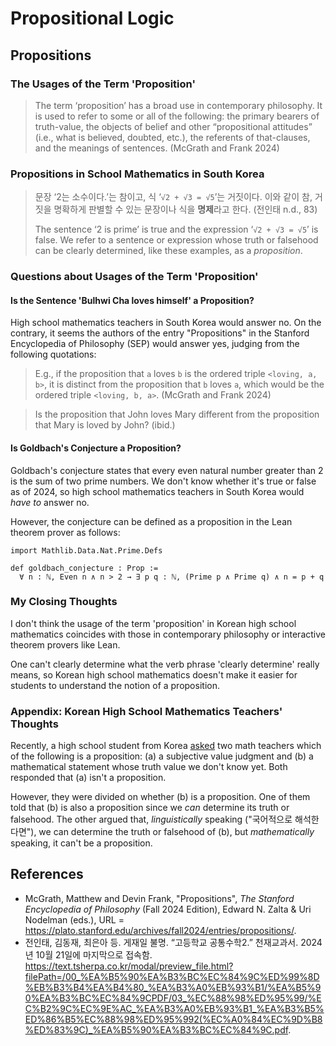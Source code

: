 # Propositional Logic

## Propositions

### The Usages of the Term 'Proposition'

> The term ‘proposition’ has a broad use in contemporary philosophy. It is used
> to refer to some or all of the following: the primary bearers of truth-value,
> the objects of belief and other “propositional attitudes” (i.e., what is
> believed, doubted, etc.), the referents of that-clauses, and the meanings of
> sentences. (McGrath and Frank 2024)

### Propositions in School Mathematics in South Korea

> 문장 ‘2는 소수이다.’는 참이고, 식 ‘`√2 + √3 = √5`’는 거짓이다. 이와 같이 참,
> 거짓을 명확하게 판별할 수 있는 문장이나 식을 **명제**라고 한다. (전인태 n.d.,
> 83)
>
> The sentence ‘2 is prime’ is true and the expression ‘`√2 + √3 = √5`’ is
> false. We refer to a sentence or expression whose truth or falsehood can be
> clearly determined, like these examples, as a *proposition*.

### Questions about Usages of the Term 'Proposition'

#### Is the Sentence 'Bulhwi Cha loves himself' a Proposition?

High school mathematics teachers in South Korea would answer no. On the
contrary, it seems the authors of the entry "Propositions" in the Stanford
Encyclopedia of Philosophy (SEP) would answer yes, judging from the following
quotations:

> E.g., if the proposition that `a` loves `b` is the ordered triple `<loving, a,
> b>`,
> it is distinct from the proposition that `b` loves `a`, which would be the ordered
> triple `<loving, b, a>`. (McGrath and Frank 2024)

> Is the proposition that John loves Mary different from the proposition that
> Mary is loved by John? (ibid.)

#### Is Goldbach's Conjecture a Proposition?

Goldbach's conjecture states that every even natural number greater than 2 is
the sum of two prime numbers. We don't know whether it's true or false as of
2024, so high school mathematics teachers in South Korea would *have to* answer
no.

However, the conjecture can be defined as a proposition in the Lean theorem
prover as follows:

```lean
import Mathlib.Data.Nat.Prime.Defs

def goldbach_conjecture : Prop :=
  ∀ n : ℕ, Even n ∧ n > 2 → ∃ p q : ℕ, (Prime p ∧ Prime q) ∧ n = p + q
```

### My Closing Thoughts

I don't think the usage of the term 'proposition' in Korean high school
mathematics coincides with those in contemporary philosophy or interactive
theorem provers like Lean.

One can't clearly determine what the verb phrase 'clearly determine' really
means, so Korean high school mathematics doesn't make it easier for students to
understand the notion of a proposition.

### Appendix: Korean High School Mathematics Teachers' Thoughts

Recently, a high school student from Korea [asked][ask] two math teachers which
of the following is a proposition: (a) a subjective value judgment and (b) a
mathematical statement whose truth value we don't know yet. Both responded that
(a) isn't a proposition.

However, they were divided on whether (b) is a proposition. One of them told
that (b) is also a proposition since we *can* determine its truth or falsehood.
The other argued that, *linguistically* speaking ("국어적으로 해석한다면"), we can
determine the truth or falsehood of (b), but *mathematically* speaking, it can't
be a proposition.

## References

* McGrath, Matthew and Devin Frank, "Propositions", *The Stanford Encyclopedia
  of Philosophy* (Fall 2024 Edition), Edward N. Zalta & Uri Nodelman (eds.), URL
  = <https://plato.stanford.edu/archives/fall2024/entries/propositions/>.
* 전인태, 김동재, 최은아 등. 게재일 불명. “고등학교 공통수학2.” 천재교과서.
  2024년 10월 21일에 마지막으로 접속함.
  https://text.tsherpa.co.kr/modal/preview_file.html?filePath=/00_%EA%B5%90%EA%B3%BC%EC%84%9C%ED%99%8D%EB%B3%B4%EA%B4%80_%EA%B3%A0%EB%93%B1/%EA%B5%90%EA%B3%BC%EC%84%9CPDF/03_%EC%88%98%ED%95%99/%EC%B2%9C%EC%9E%AC_%EA%B3%A0%EB%93%B1_%EA%B3%B5%ED%86%B5%EC%88%98%ED%95%992(%EC%A0%84%EC%9D%B8%ED%83%9C)_%EA%B5%90%EA%B3%BC%EC%84%9C.pdf.

[ask]: https://forum.owlofsogang.com/t/topic/5357/13
